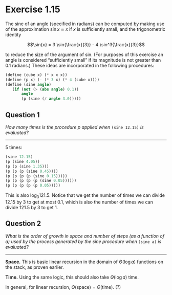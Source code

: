 # Exercise 1.15

The sine of an angle (specified in radians) can be computed by making use of the approximation $\sin{x} \approx x$ if $x$ is sufficiently small, and the trigonometric identity

$$\sin{x} = 3 \sin{\frac{x}{3}} - 4 \sin^3{\frac{x}{3}}$$

to reduce the size of the argument of sin. (For purposes of this exercise an angle is considered “sufficiently small” if its magnitude is not greater than 0.1 radians.) These ideas are incorporated in the following procedures:

```scheme
(define (cube x) (* x x x))
(define (p x) (- (* 3 x) (* 4 (cube x))))
(define (sine angle)
   (if (not (> (abs angle) 0.1))
       angle
       (p (sine (/ angle 3.0)))))
```

## Question 1

*How many times is the procedure p applied when* `(sine 12.15)` *is evaluated?*

---

5 times:

```scheme
(sine 12.15)
(p (sine 4.05))
(p (p (sine 1.35)))
(p (p (p (sine 0.45))))
(p (p (p (p (sine 0.15)))))
(p (p (p (p (p (sine 0.05))))))
(p (p (p (p (p 0.05)))))
```

This is also $\log_3{121.5}$. Notice that we get the number of times we can divide 12.15 by 3 to get at most 0.1, which is also the number of times we can divide 121.5 by 3 to get 1.

## Question 2
*What is the order of growth in space and number of steps (as a function of $a$) used by the process generated by the sine procedure when* `(sine a)` *is evaluated?*

---

**Space.** This is basic linear recursion in the domain of $\Theta(\log{a})$ functions on the stack, as proven earlier.

**Time.** Using the same logic, this should also take $\Theta(\log{a})$ time.

In general, for linear recursion, $\Theta(\mathrm{space}) = \Theta(\mathrm{time})$. (?)
